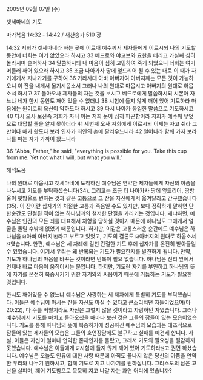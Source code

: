 2005년 09월 07일 (수)

겟세마네의 기도



마가복음 14:32 - 14:42 / 새찬송가 510 장


14:32 저희가 겟세마네라 하는 곳에 이르매 예수께서 제자들에게 이르시되 나의 기도할 동안에 너희는 여기 앉았으라 하시고 33 베드로와 야고보와 요한을 데리고 가실쌔 심히 놀라시며 슬퍼하사 34 말씀하시되 내 마음이 심히 고민하여 죽게 되었으니 너희는 여기 머물러 깨어 있으라 하시고 35 조금 나아가사 땅에 엎드리어 될 수 있는 대로 이 때가 자기에게서 지나가기를 구하여 36 가라사대 아바 아버지여 아버지께는 모든 것이 가능하오니 이 잔을 내게서 옮기시옵소서 그러나 나의 원대로 마옵시고 아버지의 원대로 하옵소서 하시고 37 돌아오사 제자들의 자는 것을 보시고 베드로에게 말씀하시되 시몬아 자느냐 네가 한시 동안도 깨어 있을 수 없더냐 38 시험에 들지 않게 깨어 있어 기도하라 마음에는 원이로되 육신이 약하도다 하시고 39 다시 나아가 동일한 말씀으로 기도하시고 40 다시 오사 보신즉 저희가 자니 이는 저희 눈이 심히 피곤함이라 저희가 예수께 무엇으로 대답할 줄을 알지 못하더라 41 세번째 오사 저희에게 이르시되 이제는 자고 쉬라 그만이다 때가 왔도다 보라 인자가 죄인의 손에 팔리우느니라 42 일어나라 함께 가자 보라 나를 파는 자가 가까이 왔느니라 

36 "Abba, Father," he said, "everything is possible for you. Take this cup from me. Yet not what I will, but what you will."

해석도움





나의 원대로 마옵시고 
겟세마네에 도착하신 예수님은 연약한 제자들에게 자신의 아픔을 나누시고 기도를 부탁하셨습니다(34). 그리고는 조금 더 나아가사 땅에 엎드리어, 땀방울이 핏방울로 변하는 것과 같은 고통으로 그 잔을 자신에게서 옮겨달라고 간구했습니다(35). 이 잔이란 십자가의 처절한 고통과 죽음일 수도 있지만, 보다 정확하게 말하면 단 한순간도 단절된 적이 없는 하나님과의 철저한 단절을 가리키는 것입니다. 왜냐하면, 예수님은 인간의 모든 죄를 대표해서 처형을 당하실 것이기 때문에 하나님도 그에게서 얼굴을 돌릴 수밖에 없었기 때문입니다. 하지만, 이같은 고통스러운 순간에도 예수님은 하나님을 ꡒ아빠 아버지!ꡓ라고 부르고 있었고, 기도의 결론도 ꡒ아버지의 원대로 하옵소서ꡓ였습니다. 한편, 예수님은 세 차례에 걸친 간절한 기도 후에 십자가를 온전히 받아들일 수 있었습니다. 여기서 우리는 왜 반복되는 기도가 필요한지를 발견하게 됩니다. 만약, 기도가 하나님의 마음을 바꾸는 것이라면 반복이 필요 없습니다. 하나님은 진리 앞에서 언제나 바로 마음이 움직이시는 분입니다. 하지만, 기도란 자기를 부인하고 하나님의 뜻에 자기를 온전히 복종시키기 위한 자기와의 싸움이기 때문에 거듭하는 기도가 필요한 것입니다. 

한시도 깨어있을 수 없느냐 
예수님은 사랑하는 세 제자에게 특별히 기도를 부탁했습니다. 이들은 예수님이 마시는 잔을 자신도 마실 수 있다고 큰소리치던 자들이었으며(마20:22), 다 주를 버릴지라도 자신은 그렇지 않을 것이라고 자랑하던 자였습니다. 그러나 예수님께서 기도를 마치고 돌아오셨을 때마다 보신 것은 그들의 잠들어 있는 모습이었습니다. 기도를 통해 하나님의 뜻에 복종하기에 성공하신 예수님의 모습과는 대조적으로 잠들어 있는 제자들의 모습은 그들의 호언장담에도 불구하고 실패를 예견케 합니다. 사실, 이들은 자신이 얼마나 연약한 존재인지를 몰랐고, 그래서 기도의 필요성을 절감하지 못했습니다. 예수님은 이들에게 ꡒ시험에 들지 않게 깨어 있어 기도하라ꡓ고 권면 하셨습니다. 예수님은 오늘도 인류에 대한 사랑 때문에 아직도 끝나지 않은 당신의 아픔을 연약한 우리와 나누기 원하시고, 함께 기도로 지고 나가기를 원하십니다. 그리스도의 남은 고난을 살피며, 깨어 기도함으로 묵묵히 지고 나갈 자는 과연 어디에 있습니까?